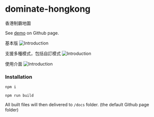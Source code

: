 # dominate-hongkong
香港制霸地圖

See [demo](https://shawtim.github.io/dominate-hongkong/) on Github page.

基本版
![Introduction](https://shawtim.github.io/dominate-hongkong/intro.png)

支援多種模式，包括自訂模式
![Introduction](https://shawtim.github.io/dominate-hongkong/intro1.png)

使用介面
![Introduction](https://shawtim.github.io/dominate-hongkong/intro2.png)

### Installation
`npm i`

`npm run build`

All built files will then delivered to `/docs` folder. (the default Github page folder)
